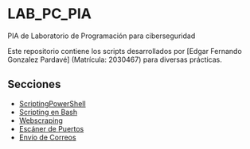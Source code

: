# LAB_PC_PIA
PIA de Laboratorio de Programación para ciberseguridad

Este repositorio contiene los scripts desarrollados por [Edgar Fernando Gonzalez Pardavé] (Matrícula: 2030467) para diversas prácticas.

## Secciones

- [ScriptingPowerShell](#scripting-en-powershell)
- [Scripting en Bash](#scripting-en-bash)
- [Webscraping](#webscraping)
- [Escáner de Puertos](#escáner-de-puertos)
- [Envío de Correos](#envío-de-correos)

